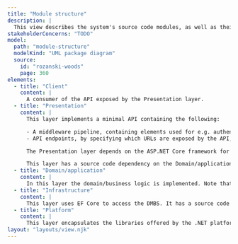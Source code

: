 ```yaml
---
title: "Module structure"
description: |
  This view describes the system's source code modules, as well as their dependencies and hierarchy.
stakeholderConcerns: "TODO"
model:
  path: "module-structure"
  modelKind: "UML package diagram"
  source:
    id: "rozanski-woods"
    page: 360
elements:
  - title: "Client"
    content: |
      A consumer of the API exposed by the Presentation layer.
  - title: "Presentation"
    content: |
      This layer implements a minimal API containing the following:

      - A middleware pipeline, containing elements used for e.g. authentication and authorisation, logging, and endpoint routing.
      - API endpoints, by specifying which URLs are exposed by the API, and which handlers (in the Domain/application layer) should be called with which arguments.

      The Presentation layer depends on the ASP.NET Core framework for setting up the API, adding middleware elements, dependency injection containers, and adding API endpoints.

      This layer has a source code dependency on the Domain/application layer through references to methods used as API endpoint handlers.
  - title: "Domain/application"
    content: |
      In this layer the domain/business logic is implemented. Note that this layer cannot depend on any other layer, nor on the ASP.NET Core or EF Core frameworks. Hence it must expose interfaces that are implemented by the Infrastructure layer, and rely on dependency injection to obtain references to entities in said layer.
  - title: "Infrastructure"
    content: |
      This layer uses EF Core to access the DMBS. It has a source code dependency on the Domain/application layer through implementations of interfaces defined in said layer.
  - title: "Platform"
    content: |
      This layer encapsulates the libraries offered by the .NET platform. Note that only the Presentation layer may have dependencies on ASP.NET Core, while only the Infrastructure layer may depend on EF Core. In contrast, all packages except for the client (which is not implemented using .NET) may depend on the .NET Base Class Library.
layout: "layouts/view.njk"
---
```

